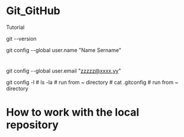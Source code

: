 # Git_GitHub
Tutorial

git --version

git config --global user.name "Name Sername"
#
git config --global user.email "zzzzz@xxxx.yy"

git config -l #
ls -la  # run from ~ directory #
cat .gitconfig # run from ~ directory

# How to work with the local repository

